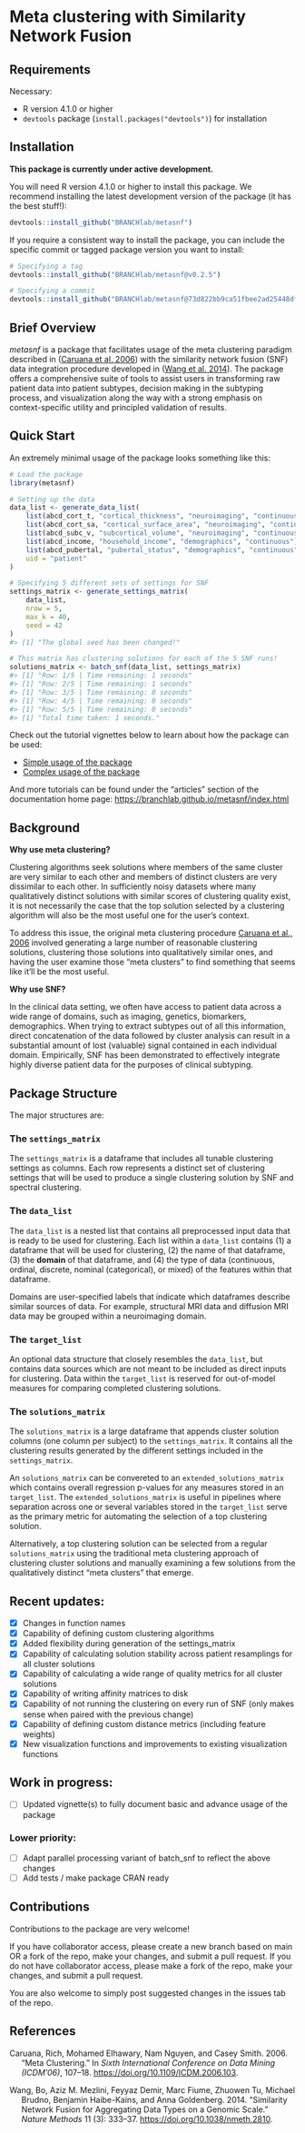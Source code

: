 
<!-- README.md is generated from README.Rmd. Please edit that file -->

# Meta clustering with Similarity Network Fusion

<!-- badges: start -->
<!-- badges: end -->

## Requirements

Necessary:

- R version 4.1.0 or higher
- `devtools` package (`install.packages("devtools")`) for installation

## Installation

**This package is currently under active development.**

You will need R version 4.1.0 or higher to install this package. We
recommend installing the latest development version of the package (it
has the best stuff!):

``` r
devtools::install_github("BRANCHlab/metasnf")
```

If you require a consistent way to install the package, you can include
the specific commit or tagged package version you want to install:

``` r
# Specifying a tag
devtools::install_github("BRANCHlab/metasnf@v0.2.5")

# Specifying a commit
devtools::install_github("BRANCHlab/metasnf@73d822bb9ca51fbee2ad25448df4380ea59b1d93")
```

## Brief Overview

*metasnf* is a package that facilitates usage of the meta clustering
paradigm described in ([Caruana et al. 2006](#ref-caruanaMeta2006)) with
the similarity network fusion (SNF) data integration procedure developed
in ([Wang et al. 2014](#ref-wangSimilarity2014)). The package offers a
comprehensive suite of tools to assist users in transforming raw patient
data into patient subtypes, decision making in the subtyping process,
and visualization along the way with a strong emphasis on
context-specific utility and principled validation of results.

## Quick Start

An extremely minimal usage of the package looks something like this:

``` r
# Load the package
library(metasnf)

# Setting up the data
data_list <- generate_data_list(
    list(abcd_cort_t, "cortical_thickness", "neuroimaging", "continuous"),
    list(abcd_cort_sa, "cortical_surface_area", "neuroimaging", "continuous"),
    list(abcd_subc_v, "subcortical_volume", "neuroimaging", "continuous"),
    list(abcd_income, "household_income", "demographics", "continuous"),
    list(abcd_pubertal, "pubertal_status", "demographics", "continuous"),
    uid = "patient"
)

# Specifying 5 different sets of settings for SNF
settings_matrix <- generate_settings_matrix(
    data_list,
    nrow = 5,
    max_k = 40,
    seed = 42
)
#> [1] "The global seed has been changed!"

# This matrix has clustering solutions for each of the 5 SNF runs!
solutions_matrix <- batch_snf(data_list, settings_matrix)
#> [1] "Row: 1/5 | Time remaining: 1 seconds"
#> [1] "Row: 2/5 | Time remaining: 1 seconds"
#> [1] "Row: 3/5 | Time remaining: 0 seconds"
#> [1] "Row: 4/5 | Time remaining: 0 seconds"
#> [1] "Row: 5/5 | Time remaining: 0 seconds"
#> [1] "Total time taken: 1 seconds."
```

Check out the tutorial vignettes below to learn about how the package
can be used:

- [Simple usage of the
  package](https://branchlab.github.io/metasnf/articles/a_simple_example.html)
- [Complex usage of the
  package](https://branchlab.github.io/metasnf/articles/a_less_simple_example.html)

And more tutorials can be found under the “articles” section of the
documentation home page:
<https://branchlab.github.io/metasnf/index.html>

## Background

**Why use meta clustering?**

Clustering algorithms seek solutions where members of the same cluster
are very similar to each other and members of distinct clusters are very
dissimilar to each other. In sufficiently noisy datasets where many
qualitatively distinct solutions with similar scores of clustering
quality exist, it is not necessarily the case that the top solution
selected by a clustering algorithm will also be the most useful one for
the user’s context.

To address this issue, the original meta clustering procedure [Caruana
et al., 2006](https://doi.org/10.1109/ICDM.2006.103) involved generating
a large number of reasonable clustering solutions, clustering those
solutions into qualitatively similar ones, and having the user examine
those “meta clusters” to find something that seems like it’ll be the
most useful.

**Why use SNF?**

In the clinical data setting, we often have access to patient data
across a wide range of domains, such as imaging, genetics, biomarkers,
demographics. When trying to extract subtypes out of all this
information, direct concatenation of the data followed by cluster
analysis can result in a substantial amount of lost (valuable) signal
contained in each individual domain. Empirically, SNF has been
demonstrated to effectively integrate highly diverse patient data for
the purposes of clinical subtyping.

## Package Structure

The major structures are:

### The `settings_matrix`

The `settings_matrix` is a dataframe that includes all tunable
clustering settings as columns. Each row represents a distinct set of
clustering settings that will be used to produce a single clustering
solution by SNF and spectral clustering.

### The `data_list`

The `data_list` is a nested list that contains all preprocessed input
data that is ready to be used for clustering. Each list within a
`data_list` contains (1) a dataframe that will be used for clustering,
(2) the name of that dataframe, (3) the **domain** of that dataframe,
and (4) the type of data (continuous, ordinal, discrete, nominal
(categorical), or mixed) of the features within that dataframe.

Domains are user-specified labels that indicate which dataframes
describe similar sources of data. For example, structural MRI data and
diffusion MRI data may be grouped within a neuroimaging domain.

### The `target_list`

An optional data structure that closely resembles the `data_list`, but
contains data sources which are not meant to be included as direct
inputs for clustering. Data within the `target_list` is reserved for
out-of-model measures for comparing completed clustering solutions.

### The `solutions_matrix`

The `solutions_matrix` is a large dataframe that appends cluster
solution columns (one column per subject) to the `settings_matrix`. It
contains all the clustering results generated by the different settings
included in the `settings_matrix`.

An `solutions_matrix` can be convereted to an
`extended_solutions_matrix` which contains overall regression p-values
for any measures stored in an `target_list`. The
`extended_solutions_matrix` is useful in pipelines where separation
across one or several variables stored in the `target_list` serve as the
primary metric for automating the selection of a top clustering
solution.

Alternatively, a top clustering solution can be selected from a regular
`solutions_matrix` using the traditional meta clustering approach of
clustering cluster solutions and manually examining a few solutions from
the qualitatively distinct “meta clusters” that emerge.

## Recent updates:

- [x] Changes in function names
- [x] Capability of defining custom clustering algorithms
- [x] Added flexibility during generation of the settings_matrix
- [x] Capability of calculating solution stability across patient
  resamplings for all cluster solutions
- [x] Capability of calculating a wide range of quality metrics for all
  cluster solutions
- [x] Capability of writing affinity matrices to disk
- [x] Capability of not running the clustering on every run of SNF (only
  makes sense when paired with the previous change)
- [x] Capability of defining custom distance metrics (including feature
  weights)
- [x] New visualization functions and improvements to existing
  visualization functions

## Work in progress:

- [ ] Updated vignette(s) to fully document basic and advance usage of
  the package

### Lower priority:

- [ ] Adapt parallel processing variant of batch_snf to reflect the
  above changes
- [ ] Add tests / make package CRAN ready

## Contributions

Contributions to the package are very welcome!

If you have collaborator access, please create a new branch based on
main OR a fork of the repo, make your changes, and submit a pull
request. If you do not have collaborator access, please make a fork of
the repo, make your changes, and submit a pull request.

You are also welcome to simply post suggested changes in the issues tab
of the repo.

## References

<div id="refs" class="references csl-bib-body hanging-indent">

<div id="ref-caruanaMeta2006" class="csl-entry">

Caruana, Rich, Mohamed Elhawary, Nam Nguyen, and Casey Smith. 2006.
“Meta Clustering.” In *Sixth International Conference on Data Mining
(ICDM’06)*, 107–18. <https://doi.org/10.1109/ICDM.2006.103>.

</div>

<div id="ref-wangSimilarity2014" class="csl-entry">

Wang, Bo, Aziz M. Mezlini, Feyyaz Demir, Marc Fiume, Zhuowen Tu, Michael
Brudno, Benjamin Haibe-Kains, and Anna Goldenberg. 2014. “Similarity
Network Fusion for Aggregating Data Types on a Genomic Scale.” *Nature
Methods* 11 (3): 333–37. <https://doi.org/10.1038/nmeth.2810>.

</div>

</div>
